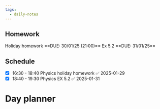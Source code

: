 ```yaml
---
tags:
  - daily-notes
---
```

## Homework

Holiday homework ==DUE: 30/01/25 (21:00)==
 Ex 5.2 ==DUE: 31/01/25==


## Schedule
- [x] 16:30 - 18:40 Physics holiday homework ✅ 2025-01-29
- [x] 18:40 - 19:30  Physics EX 5.2 ✅ 2025-01-31

# Day planner


